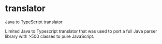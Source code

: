 translator
==========

Java to TypeScript translator

Limited Java to Typescript translator that was used to port a full Java parser library with >500 classes to pure JavaScript.

